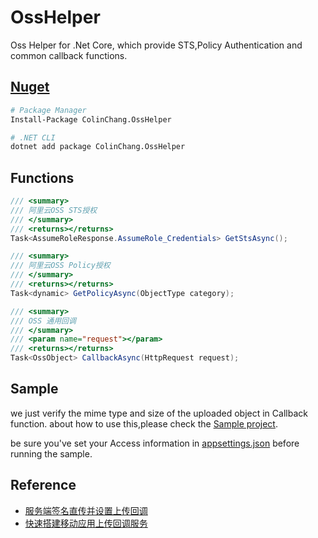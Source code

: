 # OssHelper
Oss Helper for .Net Core, which provide STS,Policy Authentication and common callback functions.

## [Nuget](https://www.nuget.org/packages/ColinChang.OssHelper)
```bash
# Package Manager
Install-Package ColinChang.OssHelper

# .NET CLI
dotnet add package ColinChang.OssHelper
```

## Functions
```csharp
/// <summary>
/// 阿里云OSS STS授权
/// </summary>
/// <returns></returns>
Task<AssumeRoleResponse.AssumeRole_Credentials> GetStsAsync();

/// <summary>
/// 阿里云OSS Policy授权
/// </summary>
/// <returns></returns>
Task<dynamic> GetPolicyAsync(ObjectType category);

/// <summary>
/// OSS 通用回调
/// </summary>
/// <param name="request"></param>
/// <returns></returns>
Task<OssObject> CallbackAsync(HttpRequest request);
```

## Sample
we just verify the mime type and size of the uploaded object in Callback function. about how to use this,please check the [Sample project](https://github.com/colin-chang/OssHelper/tree/main/ColinChang.OssHelper.WebSample).

be sure you've set your Access information in [appsettings.json](https://github.com/colin-chang/OssHelper/blob/main/ColinChang.OssHelper.WebSample/appsettings.json) before running the sample.

## Reference
* [服务端签名直传并设置上传回调](https://help.aliyun.com/document_detail/31927.html?spm=a2c4g.11174283.6.1714.6b0c7da2d7aCJy)
* [快速搭建移动应用上传回调服务](https://help.aliyun.com/document_detail/31922.html?spm=a2c4g.11186623.6.1717.4b016aefO4mo7S)